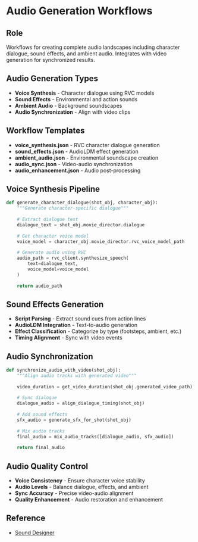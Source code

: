 # Audio Generation Workflows

## Role
Workflows for creating complete audio landscapes including character dialogue, sound effects, and ambient audio. Integrates with video generation for synchronized results.

## Audio Generation Types
- **Voice Synthesis** - Character dialogue using RVC models
- **Sound Effects** - Environmental and action sounds
- **Ambient Audio** - Background soundscapes
- **Audio Synchronization** - Align with video clips

## Workflow Templates
- **voice_synthesis.json** - RVC character dialogue generation
- **sound_effects.json** - AudioLDM effect generation
- **ambient_audio.json** - Environmental soundscape creation
- **audio_sync.json** - Video-audio synchronization
- **audio_enhancement.json** - Audio post-processing

## Voice Synthesis Pipeline
```python
def generate_character_dialogue(shot_obj, character_obj):
    """Generate character-specific dialogue"""
    
    # Extract dialogue text
    dialogue_text = shot_obj.movie_director.dialogue
    
    # Get character voice model
    voice_model = character_obj.movie_director.rvc_voice_model_path
    
    # Generate audio using RVC
    audio_path = rvc_client.synthesize_speech(
        text=dialogue_text,
        voice_model=voice_model
    )
    
    return audio_path
```

## Sound Effects Generation
- **Script Parsing** - Extract sound cues from action lines
- **AudioLDM Integration** - Text-to-audio generation
- **Effect Classification** - Categorize by type (footsteps, ambient, etc.)
- **Timing Alignment** - Sync with video events

## Audio Synchronization
```python
def synchronize_audio_with_video(shot_obj):
    """Align audio tracks with generated video"""
    
    video_duration = get_video_duration(shot_obj.generated_video_path)
    
    # Sync dialogue
    dialogue_audio = align_dialogue_timing(shot_obj)
    
    # Add sound effects
    sfx_audio = generate_sfx_for_shot(shot_obj)
    
    # Mix audio tracks
    final_audio = mix_audio_tracks([dialogue_audio, sfx_audio])
    
    return final_audio
```

## Audio Quality Control
- **Voice Consistency** - Ensure character voice stability
- **Audio Levels** - Balance dialogue, effects, and ambient
- **Sync Accuracy** - Precise video-audio alignment
- **Quality Enhancement** - Audio restoration and enhancement

## Reference
- [Sound Designer](/../agents/sound_designer/CLAUDE.md)